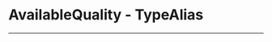 <!-- This file is generated by a script. Do not edit directly -->
# AvailableQuality - TypeAlias


---
